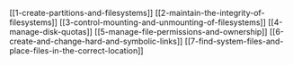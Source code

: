 [[1-create-partitions-and-filesystems]]
[[2-maintain-the-integrity-of-filesystems]]
[[3-control-mounting-and-unmounting-of-filesystems]]
[[4-manage-disk-quotas]]
[[5-manage-file-permissions-and-ownership]]
[[6-create-and-change-hard-and-symbolic-links]]
[[7-find-system-files-and-place-files-in-the-correct-location]]
